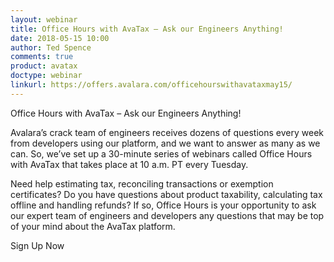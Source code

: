 ```yaml
---
layout: webinar
title: Office Hours with AvaTax – Ask our Engineers Anything!
date: 2018-05-15 10:00
author: Ted Spence
comments: true
product: avatax
doctype: webinar
linkurl: https://offers.avalara.com/officehourswithavataxmay15/
---
```


Office Hours with AvaTax – Ask our Engineers Anything!

Avalara’s crack team of engineers receives dozens of questions every week from developers using our platform, and we want to answer as many as we can. So, we’ve set up a 30-minute series of webinars called Office Hours with AvaTax that takes place at 10 a.m. PT every Tuesday.

Need help estimating tax, reconciling transactions or exemption certificates? Do you have questions about product taxability, calculating tax offline and handling refunds?  If so, Office Hours is your opportunity to ask our expert team of engineers and developers any questions that may be top of your mind about the AvaTax platform.

Sign Up Now
